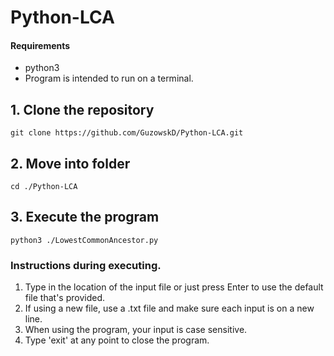 # Python-LCA

#### Requirements
- python3
- Program is intended to run on a terminal.

## 1. Clone the repository
```
git clone https://github.com/GuzowskD/Python-LCA.git
```
## 2. Move into folder
```
cd ./Python-LCA
```
## 3. Execute the program
```
python3 ./LowestCommonAncestor.py
```
### Instructions during executing.

1. Type in the location of the input file or just press Enter to use the default file that's provided.
2. If using a new file, use a .txt file and make sure each input is on a new line.
3. When using the program, your input is case sensitive.
4. Type 'exit' at any point to close the program.
